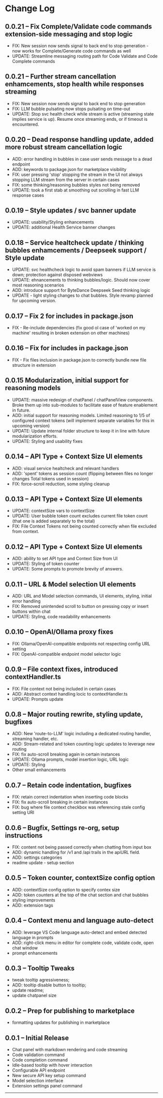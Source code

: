 # Change Log

## 0.0.21 – Fix Complete/Validate code commands extension-side messaging and stop logic

- FIX: New session now sends signal to back end to stop generation - now works for Complete/Generate code commands as well
- UPDATE: Streamline messaging routing path for Code Validate and Code Complete commands

## 0.0.21 – Further stream cancellation enhamcements, stop health while responses streaming

- FIX: New session now sends signal to back end to stop generation
- FIX: LLM bubble pulsating now stops pulsating on time-out
- UPDATE: Stop svc health check while stream is active (streaming state implies service is up). Resume once streaming ends, or if timeout is encountered.

## 0.0.20 – Dead response handling update, added more robust stream cancellation logic

- ADD: error handling in bubbles in case user sends message to a dead endpoint
- ADD: keywords to package.json for marketplace visibility
- FIX: user pressing 'stop' stopping the stream in the UI not always stopping LLM stream from the server in certain cases
- FIX: some thinking/reasoning bubbles styles not being removed
- UPDATE: took a first stab at smoothing out scrolling in fast LLM response cases

## 0.0.19 – Style updates / svc banner update

- UPDATE: usability/Styling enhancements
- UPDATE: additional Health Service banner changes

## 0.0.18 – Service healtcheck update / thinking bubbles enhamcements / Deepseek support / Style update

- UPDATE: svc healthcheck logic to avoid spam banners if LLM service is down; protection against disposed webviews
- UPDATE: ehnancements to thinking bubbles/logic. Should now cover most reasoning scenarios
- ADD: introduce support for ByteDance Deepseek Seed thinking logic
- UPDATE - light styling changes to chat bubbles. Style revamp planned for upcoming version.

## 0.0.17 – Fix 2 for includes in package.json

- FIX - Re-include dependencies (fix good ol case of 'worked on my machine' resulting in broken extension on other machines)

## 0.0.16 – Fix for includes in package.json

- FIX - Fix files inclusion in package.json to correctly bundle new file structure in extension

## 0.0.15 Modularization, initial support for reasoning models

- UPDATE: massive redesign of chatPanel / chatPanelView components. Broke them up into sub-modules to facilitate ease of feature enablement in future.
- ADD: initial support for reasoning models. Limited reasoning to 1/5 of configured context tokens (will implement separate variables for this in upcoming version)
- UPDATE: Update internal folder structure to keep it in line with future modularization efforts.
- UPDATE: Styling and usability fixes

## 0.0.14 – API Type + Context Size UI elements

- ADD: visual service healtcheck and relevant handlers
- ADD: 'spent' tokens as session count (flipping between files no longer changes Total tokens used in session)
- FIX: force-scroll reduction, some styling cleanup

## 0.0.13 – API Type + Context Size UI elements

- UPDATE: contextSize vars to contextSize
- UPDATE: User bubble token count excludes current file token count (that one is added separately to the total)
- FIX: File Context Tokens not being counted correctly when file excluded from context.

## 0.0.12 – API Type + Context Size UI elements

- ADD: ability to set API type and Context Size from UI
- UPDATE: Styling of token counter
- UPDATE: Some prompts to promote brevity of answers.

## 0.0.11 – URL & Model selection UI elements

- ADD: URL and Model selection commands, UI elements, styling, initial error handling
- FIX: Removed unintended scroll to button on pressing copy or insert buttons within chat
- UPDATE: Styling, code readability enhancements

## 0.0.10 – OpenAI/Ollama proxy fixes

- FIX: Ollama/OpenAI-compatible endpoints not respecting config URL setting
- FIX: OpenAI-compatible endpoint model selector logic

## 0.0.9 – File context fixes, introduced contextHandler.ts

- FIX: File context not being included in certain cases
- ADD: Abstract context handling locic to contextHandler.ts
- UPDATE: Prompts update

## 0.0.8 – Major routing rewrite, styling update, bugfixes

- ADD: New 'route-to-LLM' logic including a dedicated routing handler, streaming handler, etc.
- ADD: Stream-related and token counting logic updates to leverage new routing
- FIX: fix auto-scroll breaking again in certain instances
- UPDATE: Ollama prompts, model insertion logic, URL logic
- UPDATE: Styling
- Other small enhancements

## 0.0.7 – Retain code indentation, bugfixes

- FIX: retain correct indentation when inserting code blocks
- FIX: fix auto-scroll breaking in certain instances
- FIX: bug where file context checkbox was referencing stale config setting URI

## 0.0.6 – Bugfix, Settings re-org, setup instructions

- FIX: content not being passed correctly when chatting from input box
- ADD: dynamic handling for /v1 and /api trails in the apiURL field.
- ADD: settings categories
- readme update - setup section

## 0.0.5 – Token counter, contextSize config option

- ADD: contextSize config option to specify contex size
- ADD: token counters at the top of the chat section and chat bubbles
- styling improvements
- ADD: extension tags

## 0.0.4 – Context menu and language auto-detect

- ADD: leverage VS Code language auto-detect and embed detected language in prompts
- ADD: right-click menu in editor for complete code, validate code, open chat window
- prompt enhancements

## 0.0.3 – Tooltip Tweaks

- tweak tooltip agressiveness;
- ADD: tooltip disable button to tooltip;
- update readme;
- update chatpanel size

## 0.0.2 – Prep for publishing to marketplace

- formatting updates for publishing in marketplace

## 0.0.1 – Initial Release

- Chat panel with markdown rendering and code streaming
- Code validation command
- Code completion command
- Idle-based tooltip with hover interaction
- Configurable API endpoint
- New secure API key setup command
- Model selection interface
- Extension settings panel command

---

